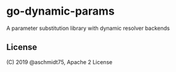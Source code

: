 # go-dynamic-params
A parameter substitution library with dynamic resolver backends

## License

(C) 2019 @aschmidt75, Apache 2 License
